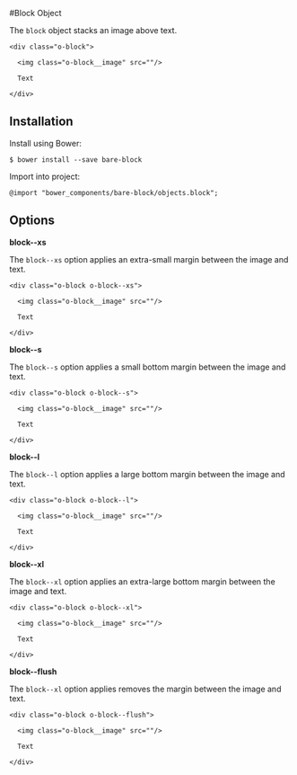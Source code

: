#Block Object

The `block` object stacks an image above text.

	<div class="o-block">
	
	  <img class="o-block__image" src=""/>
	  
	  Text
	  
	</div>

## Installation

Install using Bower:

	$ bower install --save bare-block

Import into project:

	@import "bower_components/bare-block/objects.block";

## Options

**block--xs**

The `block--xs` option applies an extra-small margin between the image and text.

	<div class="o-block o-block--xs">
	
	  <img class="o-block__image" src=""/>
	
	  Text
	  
	</div>
	
**block--s**

The `block--s` option applies a small bottom margin between the image and text.

	<div class="o-block o-block--s">
	
	  <img class="o-block__image" src=""/>
	
	  Text
	  
	</div>
	
**block--l**

The `block--l` option applies a large bottom margin between the image and text.

	<div class="o-block o-block--l">
	
	  <img class="o-block__image" src=""/>
	
	  Text
	  
	</div>
	
**block--xl**

The `block--xl` option applies an extra-large bottom margin between the image and text.

	<div class="o-block o-block--xl">
	
	  <img class="o-block__image" src=""/>
	
	  Text
	  
	</div>
	
**block--flush**

The `block--xl` option applies removes the margin between the image and text.

	<div class="o-block o-block--flush">
	
	  <img class="o-block__image" src=""/>
	
	  Text
	  
	</div>

